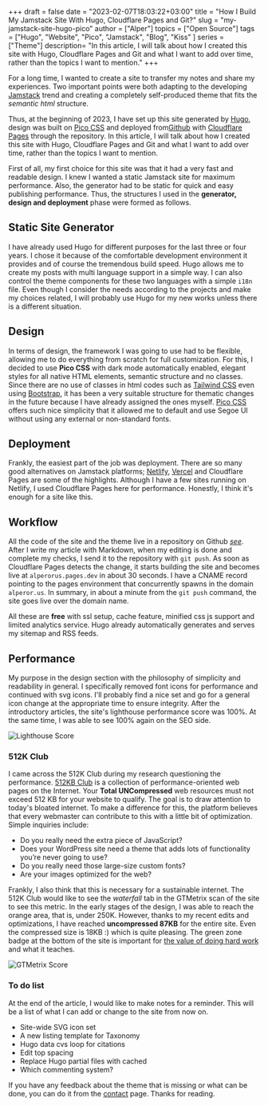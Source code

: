 +++
draft = false
date = "2023-02-07T18:03:22+03:00"
title = "How I Build My Jamstack Site With Hugo, Cloudflare Pages and Git?"
slug = "my-jamstack-site-hugo-pico"
author = ["Alper"]
topics = ["Open Source"]
tags = ["Hugo", "Website", "Pico", "Jamstack", "Blog", "Kiss" ]
series = ["Theme"]
description= "In this article, I will talk about how I created this site with Hugo, Cloudflare Pages and Git and what I want to add over time, rather than the topics I want to mention."
+++

For a long time, I wanted to create a site to transfer my notes and share my experiences. Two important points were both adapting to the developing [Jamstack](https://jamstack.org) trend and creating a completely self-produced theme that fits the *semantic html* structure.

Thus, at the beginning of 2023, I have set up this site generated by [Hugo](https://gohugo.io/), design was built on [Pico CSS](https://picocss.com/) and deployed from[Github](https://github.com/) with [Cloudflare Pages](https://pages.cloudflare.com) through the repository. In this article, I will talk about how I created this site with Hugo, Cloudflare Pages and Git and what I want to add over time, rather than the topics I want to mention.

First of all, my first choice for this site was that it had a very fast and readable design. I knew I wanted a static Jamstack site for maximum performance. Also, the generator had to be static for quick and easy publishing performance. Thus, the structures I used in the **generator, design and deployment** phase were formed as follows.

## Static Site Generator

I have already used Hugo for different purposes for the last three or four years. I chose it because of the comfortable development environment it provides and of course the tremendous build speed. Hugo allows me to create my posts with multi language support in a simple way. I can also control the theme components for these two languages with a simple <code>i18n</code> file. Even though I consider the needs according to the projects and make my choices related, I will probably use Hugo for my new works unless there is a different situation.

## Design

In terms of design, the framework I was going to use had to be flexible, allowing me to do everything from scratch for full customization. For this, I decided to use **Pico CSS** with dark mode automatically enabled, elegant styles for all native HTML elements, semantic structure and no classes. Since there are no use of classes in html codes such as [Tailwind CSS](https://tailwindcss.com) even using [Bootstrap](https://getbootstrap.com), it has been a very suitable structure for thematic changes in the future because I have already assigned the ones myself. [Pico CSS](https://picocss.com/) offers such nice simplicity that it allowed me to default and use Segoe UI without using any external or non-standard fonts.

## Deployment

Frankly, the easiest part of the job was deployment. There are so many good alternatives on Jamstack platforms; [Netlify](https://www.netlify.com), [Vercel](https://www.vercel.com) and Cloudflare Pages are some of the highlights. Although I have a few sites running on Netlify, I used Cloudflare Pages here for performance. Honestly, I think it's enough for a site like this.

## Workflow

All the code of the site and the theme live in a repository on Github *[see](https://github.com/eorus/alperorus)*. After I write my article with Markdown, when my editing is done and complete my checks, I send it to the repository with <code>git push</code>. As soon as Cloudflare Pages detects the change, it starts building the site and becomes live at <code>alperorus.pages.dev</code> in about 30 seconds. I have a CNAME record pointing to the pages environment that concurrently spawns in the domain <code>alperor.us</code>. In summary, in about a minute from the <code>git push</code> command, the site goes live over the domain name.

All these are **free** with ssl setup, cache feature, minified css js support and limited analytics service. Hugo already automatically generates and serves my sitemap and RSS feeds.

## Performance

My purpose in the design section with the philosophy of simplicity and readability in general. I specifically removed font icons for performance and continued with svg icons. I'll probably find a nice set and go for a general icon change at the appropriate time to ensure integrity. After the introductory articles, the site's lighthouse performance score was 100%. At the same time, I was able to see 100% again on the SEO side.

![Lighthouse Score](/images/posts/lighthouse.png)

### 512K Club

I came across the 512K Club during my research  questioning the performance. [512KB Club](https://512kb.club/) is a collection of performance-oriented web pages on the Internet. Your **Total UNCompressed** web resources must not exceed 512 KB for your website to qualify. The goal is to draw attention to today's bloated internet. To make a difference for this, the platform believes that every webmaster can contribute to this with a little bit of optimization. Simple inquiries include:

* Do you really need the extra piece of JavaScript?
* Does your WordPress site need a theme that adds lots of functionality you’re never going to use?
* Do you really need those large-size custom fonts?
* Are your images optimized for the web?

Frankly, I also think that this is necessary for a sustainable internet. The 512K Club would like to see the *waterfall* tab in the GTMetrix scan of the site to see this metric. In the early stages of the design, I was able to reach the orange area, that is, under 250K. However, thanks to my recent edits and optimizations, I have reached **uncompressed 87KB** for the entire site. Even the compressed size is 18KB :) which is quite pleasing. The green zone badge at the bottom of the site is important for [the value of doing hard work](/en/posts/doing-hard-things) and what it teaches.

![GTMetrix Score](/images/posts/gtmetrix.png)

### To do list

At the end of the article, I would like to make notes for a reminder. This will be a list of what I can add or change to the site from now on.

* Site-wide SVG icon set
* A new listing template for Taxonomy
* Hugo data cvs loop for citations
* Edit top spacing
* Replace Hugo partial files with cached
* Which commenting system?

If you have any feedback about the theme that is missing or what can be done, you can do it from the [contact](/contact/) page. Thanks for reading.
